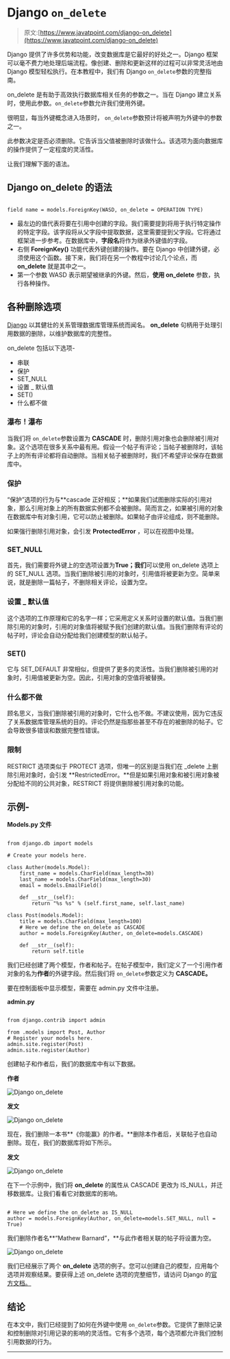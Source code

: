 # Django `on_delete`

> 原文:[https://www.javatpoint.com/django-on_delete](https://www.javatpoint.com/django-on_delete)

Django 提供了许多优势和功能，改变数据库是它最好的好处之一。Django 框架可以毫不费力地处理后端流程。像创建、删除和更新这样的过程可以非常灵活地由 Django 模型轻松执行。在本教程中，我们有 Django `on_delete`参数的完整指南。

on_delete 是有助于高效执行数据库相关任务的参数之一。当在 Django 建立关系时，使用此参数。`on_delete`参数允许我们使用外键。

很明显，每当外键概念进入场景时， `on_delete`参数预计将被声明为外键中的参数之一。

此参数决定是否必须删除。它告诉当父值被删除时该做什么。该选项为面向数据库的操作提供了一定程度的灵活性。

让我们理解下面的语法。

## Django on_delete 的语法

```

field name = models.ForeignKey(WASD, on_delete = OPERATION TYPE)

```

*   最左边的值代表将要在引用中创建的字段。我们需要提到将用于执行特定操作的特定字段。该字段将从父字段中提取数据，这里需要提到父字段。它将通过框架进一步参考。在数据库中，**字段名**将作为继承外键值的字段。
*   右侧 **ForeignKey()** 功能代表外键创建的操作。要在 Django 中创建外键，必须使用这个函数。接下来，我们将在另一个教程中讨论几个论点，而 **on_delete** 就是其中之一。
*   第一个参数 WASD 表示期望被继承的外键。然后，**使用 on_delete** 参数，执行各种操作。

## 各种删除选项

[Django](https://www.javatpoint.com/django-tutorial) 以其健壮的关系管理数据库管理系统而闻名。 **on_delete** 句柄用于处理引用数据的删除，以维护数据库的完整性。

on_delete 包括以下选项-

*   串联
*   保护
*   SET_NULL
*   设置 _ 默认值
*   SET()
*   什么都不做

### 瀑布！瀑布

当我们将 `on_delete`参数设置为 **CASCADE** 时，删除引用对象也会删除被引用对象。这个选项在很多关系中最有用。假设一个帖子有评论；当帖子被删除时，该帖子上的所有评论都将自动删除。当相关帖子被删除时，我们不希望评论保存在数据库中。

### 保护

“保护”选项的行为与**cascade 正好相反；**如果我们试图删除实际的引用对象，那么引用对象上的所有数据实例都不会被删除。简而言之，如果被引用的对象在数据库中有对象引用，它可以防止被删除。如果帖子由评论组成，则不能删除。

如果强行删除引用对象，会引发 **ProtectedError** ，可以在视图中处理。

### SET_NULL

首先，我们需要将外键上的空选项设置为**True；我们**可以使用 on_delete 选项上的 SET_NULL 选项。当我们删除被引用的对象时，引用值将被更新为空。简单来说，就是删除一篇帖子，不删除相关评论，设置为空。

### 设置 _ 默认值

这个选项的工作原理和它的名字一样；它采用定义关系时设置的默认值。当我们删除引用的对象时，引用的对象值将被赋予我们创建的默认值。当我们删除有评论的帖子时，评论会自动分配给我们创建模型的默认帖子。

### SET()

它与 SET_DEFAULT 非常相似，但提供了更多的灵活性。当我们删除被引用的对象时，引用值被更新为空。因此，引用对象的空值将被替换。

### 什么都不做

顾名思义，当我们删除被引用的对象时，它什么也不做。不建议使用，因为它违反了关系数据库管理系统的目的。评论仍然是指那些甚至不存在的被删除的帖子。它会导致很多错误和数据完整性错误。

### 限制

RESTRICT 选项类似于 PROTECT 选项，但唯一的区别是当我们在 _delete 上删除引用对象时，会引发 **RestrictedError。**但是如果引用对象和被引用对象被分配给不同的公共对象，RESTRICT 将提供删除被引用对象的功能。

## 示例-

**Models.py 文件**

```

from django.db import models

# Create your models here.

class Auther(models.Model):
    first_name = models.CharField(max_length=30)
    last_name = models.CharField(max_length=30)
    email = models.EmailField()

    def __str__(self):
        return "%s %s" % (self.first_name, self.last_name)

class Post(models.Model):
    title = models.CharField(max_length=100)
    # Here we define the on_delete as CASCADE
    author = models.ForeignKey(Auther, on_delete=models.CASCADE)

    def __str__(self):
        return self.title

```

我们已经创建了两个模型，作者和帖子。在帖子模型中，我们定义了一个引用作者对象的名为**作者**的外键字段。然后我们将 `on_delete`参数定义为 **CASCADE。**

要在控制面板中显示模型，需要在 admin.py 文件中注册。

**admin.py**

```

from django.contrib import admin

from .models import Post, Author
# Register your models here.
admin.site.register(Post)
admin.site.register(Author)

```

创建帖子和作者后，我们的数据库中有以下数据。

**作者**

![Django on_delete](../Images/4bf12d243ce74bc9ebef6eed76d2dc71.png)

**发文**

![Django on_delete](../Images/848fe49a914c81e93c5c2af8cf235ca2.png)

现在，我们删除一本书**《你能赢》的作者。**删除本作者后，关联帖子也自动删除。现在，我们的数据库将如下所示。

**发文**

![Django on_delete](../Images/82ad5c12cdbdff9f48fc34fa110d4356.png)

在下一个示例中，我们将 **on_delete** 的属性从 CASCADE 更改为 IS_NULL，并迁移数据库。让我们看看它对数据库的影响。

```

# Here we define the on_delete as IS_NULL
author = models.ForeignKey(Author, on_delete=models.SET_NULL, null = True)

```

我们删除作者名**“Mathew Barnard”，**与此作者相关联的帖子将设置为空。

![Django on_delete](../Images/f725d88dbb33d806288dbff113e3cff9.png)

我们已经展示了两个 **on_delete** 选项的例子。您可以创建自己的模型，应用每个选项并观察结果。要获得上述 on_delete 选项的完整细节，请访问 Django 的[官方文档。](https://www.djangoproject.com/)

## 结论

在本文中，我们已经提到了如何在外键中使用 `on_delete`参数。它提供了删除记录和控制删除对引用记录的影响的灵活性。它有多个选项，每个选项都允许我们控制引用数据的行为。

* * *